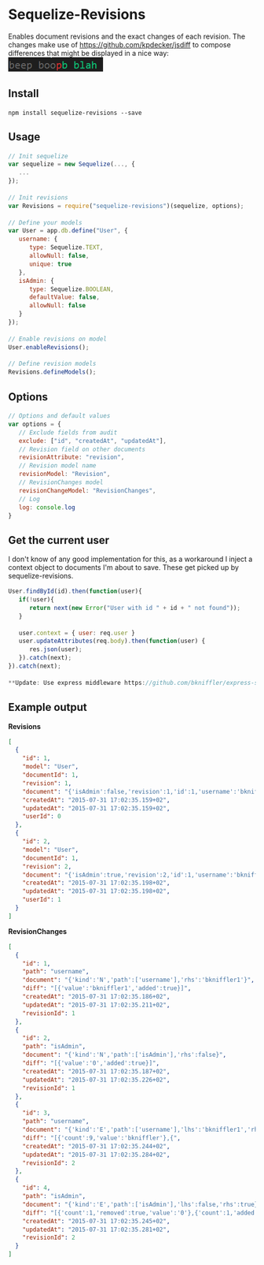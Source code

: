 # Sequelize-Revisions
Enables document revisions and the exact changes of each revision.
The changes make use of https://github.com/kpdecker/jsdiff to compose differences that might be displayed in a nice way:
<img src="https://raw.githubusercontent.com/kpdecker/jsdiff/master/images/node_example.png" alt="Example">

## Install
```shell
npm install sequelize-revisions --save
```

## Usage
```javascript
// Init sequelize
var sequelize = new Sequelize(..., {
   ...
});

// Init revisions
var Revisions = require("sequelize-revisions")(sequelize, options);

// Define your models
var User = app.db.define("User", {
   username: {
      type: Sequelize.TEXT,
      allowNull: false,
      unique: true
   },
   isAdmin: {
      type: Sequelize.BOOLEAN,
      defaultValue: false,
      allowNull: false
   }
});

// Enable revisions on model
User.enableRevisions();

// Define revision models
Revisions.defineModels();
```

## Options
```javascript
// Options and default values
var options = {
   // Exclude fields from audit
   exclude: ["id", "createdAt", "updatedAt"],
   // Revision field on other documents
   revisionAttribute: "revision",
   // Revision model name
   revisionModel: "Revision",
   // RevisionChanges model
   revisionChangeModel: "RevisionChanges",
   // Log
   log: console.log
}
```

## Get the current user
I don't know of any good implementation for this, as a workaround I inject a context object to documents I'm about to save. These get picked up by sequelize-revisions.
```javascript
User.findById(id).then(function(user){
   if(!user){
      return next(new Error("User with id " + id + " not found"));
   }

   user.context = { user: req.user }
   user.updateAttributes(req.body).then(function(user) {
      res.json(user);
   }).catch(next);
}).catch(next);

**Update: Use express middleware https://github.com/bkniffler/express-sequelize-user to get the current user into your objects.**
```

## Example output
**Revisions**
```json
[
  {
    "id": 1,
    "model": "User",
    "documentId": 1,
    "revision": 1,
    "document": "{'isAdmin':false,'revision':1,'id':1,'username':'bkniffler1','hash':'xxx','salt':'xxx','activationKey':'6addb6480f298340','updatedAt':'2015-07-31T15:02:35.111Z','createdAt':'2015-07-31T15:02:35.111Z','resetPasswordKey':null}",
    "createdAt": "2015-07-31 17:02:35.159+02",
    "updatedAt": "2015-07-31 17:02:35.159+02",
    "userId": 0
  },
  {
    "id": 2,
    "model": "User",
    "documentId": 1,
    "revision": 2,
    "document": "{'isAdmin':true,'revision':2,'id':1,'username':'bkniffler','hash':'xxx','salt':'xxx','activationKey':'6addb6480f298340','updatedAt':'2015-07-31T15:02:35.166Z','createdAt':'2015-07-31T15:02:35.111Z','resetPasswordKey':null}",
    "createdAt": "2015-07-31 17:02:35.198+02",
    "updatedAt": "2015-07-31 17:02:35.198+02",
    "userId": 1
  }
]
```
**RevisionChanges**
```json
[
  {
    "id": 1,
    "path": "username",
    "document": "{'kind':'N','path':['username'],'rhs':'bkniffler1'}",
    "diff": "[{'value':'bkniffler1','added':true}]",
    "createdAt": "2015-07-31 17:02:35.186+02",
    "updatedAt": "2015-07-31 17:02:35.211+02",
    "revisionId": 1
  },
  {
    "id": 2,
    "path": "isAdmin",
    "document": "{'kind':'N','path':['isAdmin'],'rhs':false}",
    "diff": "[{'value':'0','added':true}]",
    "createdAt": "2015-07-31 17:02:35.187+02",
    "updatedAt": "2015-07-31 17:02:35.226+02",
    "revisionId": 1
  },
  {
    "id": 3,
    "path": "username",
    "document": "{'kind':'E','path':['username'],'lhs':'bkniffler1','rhs':'bkniffler'}",
    "diff": "[{'count':9,'value':'bkniffler'},{",
    "createdAt": "2015-07-31 17:02:35.244+02",
    "updatedAt": "2015-07-31 17:02:35.284+02",
    "revisionId": 2
  },
  {
    "id": 4,
    "path": "isAdmin",
    "document": "{'kind':'E','path':['isAdmin'],'lhs':false,'rhs':true}",
    "diff": "[{'count':1,'removed':true,'value':'0'},{'count':1,'added':true,'value':'1'}]",
    "createdAt": "2015-07-31 17:02:35.245+02",
    "updatedAt": "2015-07-31 17:02:35.281+02",
    "revisionId": 2
  }
]
```
